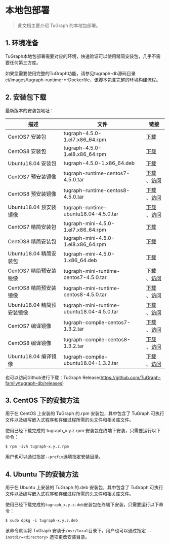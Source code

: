 # 本地包部署

> 此文档主要介绍 TuGraph 的本地包部署。

## 1. 环境准备

TuGraph本地包部署需要对应的环境，快速验证可以使用精简安装包，几乎不需要任何第三方库。

如果您需要使用完整的TuGraph功能，请参见tugraph-db源码目录 ci/images/tugraph-runtime-*-Dockerfile，该脚本包含完整的环境构建流程。

## 2. 安装包下载

最新版本的安装包地址：

| 描述                  | 文件                                         | 链接                                                                                                                                                                                              |
|---------------------|--------------------------------------------|-------------------------------------------------------------------------------------------------------------------------------------------------------------------------------------------------|
| CentOS7 安装包         | tugraph-4.5.0-1.el7.x86_64.rpm             | [下载](https://tugraph-web.oss-cn-beijing.aliyuncs.com/tugraph/tugraph-4.5.0/tugraph-4.5.0-1.el7.x86_64.rpm)                                                                                      |
| CentOS8 安装包         | tugraph-4.5.0-1.el8.x86_64.rpm             | [下载](https://tugraph-web.oss-cn-beijing.aliyuncs.com/tugraph/tugraph-4.5.0/tugraph-4.5.0-1.el8.x86_64.rpm)                                                                                      |
| Ubuntu18.04 安装包     | tugraph-4.5.0-1.x86_64.deb                 | [下载](https://tugraph-web.oss-cn-beijing.aliyuncs.com/tugraph/tugraph-4.5.0/tugraph-4.5.0-1.x86_64.deb)                                                                                          |
| CentOS7 预安装镜像       | tugraph-runtime-centos7-4.5.0.tar          | [下载](https://tugraph-web.oss-cn-beijing.aliyuncs.com/tugraph/tugraph-4.5.0/tugraph-runtime-centos7-4.5.0.tar) 、[访问](https://hub.docker.com/r/tugraph/tugraph-runtime-centos7)                   |
| CentOS8 预安装镜像       | tugraph-runtime-centos8-4.5.0.tar          | [下载](https://tugraph-web.oss-cn-beijing.aliyuncs.com/tugraph/tugraph-4.5.0/tugraph-runtime-centos8-4.5.0.tar) 、[访问](https://hub.docker.com/r/tugraph/tugraph-runtime-centos8)                   |
| Ubuntu18.04 预安装镜像   | tugraph-runtime-ubuntu18.04-4.5.0.tar      | [下载](https://tugraph-web.oss-cn-beijing.aliyuncs.com/tugraph/tugraph-4.5.0/tugraph-runtime-ubuntu18.04-4.5.0.tar) 、[访问](https://hub.docker.com/r/tugraph/tugraph-runtime-ubuntu18.04)           |
| CentOS7 精简安装包       | tugraph-mini-4.5.0-1.el7.x86_64.rpm        | [下载](https://tugraph-web.oss-cn-beijing.aliyuncs.com/tugraph/tugraph-4.5.0/tugraph-mini-4.5.0-1.el7.x86_64.rpm)                                                                                 |
| CentOS8 精简安装包       | tugraph-mini-4.5.0-1.el8.x86_64.rpm        | [下载](https://tugraph-web.oss-cn-beijing.aliyuncs.com/tugraph/tugraph-4.5.0/tugraph-mini-4.5.0-1.el8.x86_64.rpm)                                                                                 |
| Ubuntu18.04 精简安装包   | tugraph-mini-4.5.0-1.x86_64.deb            | [下载](https://tugraph-web.oss-cn-beijing.aliyuncs.com/tugraph/tugraph-4.5.0/tugraph-mini-4.5.0-1.x86_64.deb)                                                                                     |
| CentOS7 精简预安装镜像     | tugraph-mini-runtime-centos7-4.5.0.tar     | [下载](https://tugraph-web.oss-cn-beijing.aliyuncs.com/tugraph/tugraph-4.5.0/tugraph-mini-runtime-centos7-4.5.0.tar) 、[访问](https://hub.docker.com/r/tugraph/tugraph-mini-runtime-centos7)         |
| CentOS8 精简预安装镜像     | tugraph-mini-runtime-centos8-4.5.0.tar     | [下载](https://tugraph-web.oss-cn-beijing.aliyuncs.com/tugraph/tugraph-4.5.0/tugraph-mini-runtime-centos8-4.5.0.tar) 、[访问](https://hub.docker.com/r/tugraph/tugraph-mini-runtime-centos8)         |
| Ubuntu18.04 精简预安装镜像 | tugraph-mini-runtime-ubuntu18.04-4.5.0.tar | [下载](https://tugraph-web.oss-cn-beijing.aliyuncs.com/tugraph/tugraph-4.5.0/tugraph-mini-runtime-ubuntu18.04-4.5.0.tar) 、[访问](https://hub.docker.com/r/tugraph/tugraph-mini-runtime-ubuntu18.04) |
| CentOS7 编译镜像        | tugraph-compile-centos7-1.3.2.tar          | [下载](https://tugraph-web.oss-cn-beijing.aliyuncs.com/tugraph/tugraph-docker-compile/tugraph-compile-centos7-1.3.2.tar) 、[访问](https://hub.docker.com/r/tugraph/tugraph-compile-centos7)          |
| CentOS8 编译镜像        | tugraph-compile-centos8-1.3.2.tar          | [下载](https://tugraph-web.oss-cn-beijing.aliyuncs.com/tugraph/tugraph-docker-compile/tugraph-compile-centos8-1.3.2.tar) 、[访问](https://hub.docker.com/r/tugraph/tugraph-compile-centos8)          |
| Ubuntu18.04 编译镜像    | tugraph-compile-ubuntu18.04-1.3.2.tar      | [下载](https://tugraph-web.oss-cn-beijing.aliyuncs.com/tugraph/tugraph-docker-compile/tugraph-compile-ubuntu18.04-1.3.2.tar) 、[访问](https://hub.docker.com/r/tugraph/tugraph-compile-ubuntu18.04)  |


也可以访问Github进行下载：TuGraph Release(https://github.com/TuGraph-family/tugraph-db/releases)

## 3. CentOS 下的安装方法

用于在 CentOS 上安装的 TuGraph 的.rpm 安装包，其中包含了 TuGraph 可执行文件以及编写嵌入式程序和存储过程所需的头文件和相关库文件。

使用已经下载完成的`tugraph_x.y.z.rpm 安装包在终端下安装，只需要运行以下命令：

```shell
$ rpm -ivh tugraph-x.y.z.rpm
```

用户也可以通过指定`--prefix`选项指定安装目录。

## 4. Ubuntu 下的安装方法

用于在 Ubuntu 上安装的 TuGraph 的.deb 安装包，其中包含了 TuGraph 可执行文件以及编写嵌入式程序和存储过程所需的头文件和相关库文件。

使用已经下载完成的`tugraph_x.y.z.deb`安装包在终端下安装，只需要运行以下命令：

```shell
$ sudo dpkg -i tugraph-x.y.z.deb
```

该命令默认将 TuGraph 安装于`/usr/local`目录下。用户也可以通过指定 `--instdir=<directory>` 选项更改安装目录。
